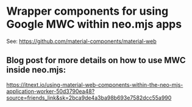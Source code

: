 # Wrapper components for using Google MWC within neo.mjs apps

See: https://github.com/material-components/material-web

## Blog post for more details on how to use MWC inside neo.mjs:
https://itnext.io/using-material-web-components-within-the-neo-mjs-application-worker-50d3790ea48?source=friends_link&sk=2bca9de4a3ba98b693e7582dcc55a990
